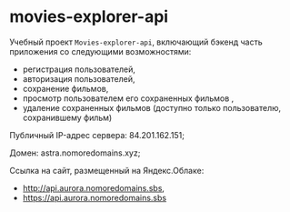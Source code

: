 # movies-explorer-api
Учебный проект `Movies-explorer-api`, включающий бэкенд часть приложения со следующими возможностями:

- регистрация пользователей, 
- авторизация пользователей, 
- сохранение фильмов,
- просмотр пользователем его сохраненных фильмов ,
- удаление сохраненных фильмов (доступно только пользователю, сохранившему фильм)

Публичный IP-адрес сервера: 84.201.162.151;

Домен: astra.nomoredomains.xyz;

Cсылка на сайт, размещенный на Яндекс.Облаке:
- http://api.aurora.nomoredomains.sbs,
- https://api.aurora.nomoredomains.sbs
